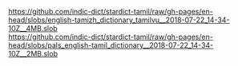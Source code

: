 https://github.com/indic-dict/stardict-tamil/raw/gh-pages/en-head/slobs/english-tamizh_dictionary_tamilvu__2018-07-22_14-34-10Z__4MB.slob  
https://github.com/indic-dict/stardict-tamil/raw/gh-pages/en-head/slobs/pals_english-tamil_dictionary__2018-07-22_14-34-10Z__2MB.slob  
